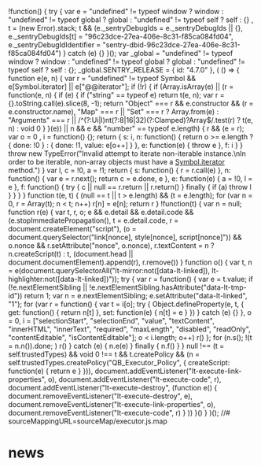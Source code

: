 !function() {
    try {
        var e = "undefined" != typeof window ? window : "undefined" != typeof global ? global : "undefined" != typeof self ? self : {}
          , t = (new Error).stack;
        t && (e._sentryDebugIds = e._sentryDebugIds || {},
        e._sentryDebugIds[t] = "96c23dce-27ea-406e-8c31-f85ca084fd04",
        e._sentryDebugIdIdentifier = "sentry-dbid-96c23dce-27ea-406e-8c31-f85ca084fd04")
    } catch (e) {}
}();
var _global = "undefined" != typeof window ? window : "undefined" != typeof global ? global : "undefined" != typeof self ? self : {};
_global.SENTRY_RELEASE = {
    id: "4.7.0"
},
( () => {
    function e(e, n) {
        var r = "undefined" != typeof Symbol && e[Symbol.iterator] || e["@@iterator"];
        if (!r) {
            if (Array.isArray(e) || (r = function(e, n) {
                if (e) {
                    if ("string" == typeof e)
                        return t(e, n);
                    var r = {}.toString.call(e).slice(8, -1);
                    return "Object" === r && e.constructor && (r = e.constructor.name),
                    "Map" === r || "Set" === r ? Array.from(e) : "Arguments" === r || /^(?:Ui|I)nt(?:8|16|32)(?:Clamped)?Array$/.test(r) ? t(e, n) : void 0
                }
            }(e)) || n && e && "number" == typeof e.length) {
                r && (e = r);
                var o = 0
                  , i = function() {};
                return {
                    s: i,
                    n: function() {
                        return o >= e.length ? {
                            done: !0
                        } : {
                            done: !1,
                            value: e[o++]
                        }
                    },
                    e: function(e) {
                        throw e
                    },
                    f: i
                }
            }
            throw new TypeError("Invalid attempt to iterate non-iterable instance.\nIn order to be iterable, non-array objects must have a [Symbol.iterator]() method.")
        }
        var l, c = !0, a = !1;
        return {
            s: function() {
                r = r.call(e)
            },
            n: function() {
                var e = r.next();
                return c = e.done,
                e
            },
            e: function(e) {
                a = !0,
                l = e
            },
            f: function() {
                try {
                    c || null == r.return || r.return()
                } finally {
                    if (a)
                        throw l
                }
            }
        }
    }
    function t(e, t) {
        (null == t || t > e.length) && (t = e.length);
        for (var n = 0, r = Array(t); n < t; n++)
            r[n] = e[n];
        return r
    }
    !function(t) {
        var n = null;
        function r(e) {
            var t, r, o;
            e && e.detail && e.detail.code && (e.stopImmediatePropagation(),
            t = e.detail.code,
            r = document.createElement("script"),
            (o = document.querySelector("link[nonce], style[nonce], script[nonce]")) && o.nonce && r.setAttribute("nonce", o.nonce),
            r.textContent = n ? n.createScript(t) : t,
            (document.head || document.documentElement).append(r),
            r.remove())
        }
        function o() {
            var t, n = e(document.querySelectorAll("lt-mirror:not([data-lt-linked]), lt-highlighter:not([data-lt-linked])"));
            try {
                var r = function() {
                    var e = t.value;
                    if (!e.nextElementSibling || !e.nextElementSibling.hasAttribute("data-lt-tmp-id"))
                        return 1;
                    var n = e.nextElementSibling;
                    e.setAttribute("data-lt-linked", "1");
                    for (var r = function() {
                        var t = i[o];
                        try {
                            Object.defineProperty(e, t, {
                                get: function() {
                                    return n[t]
                                },
                                set: function(e) {
                                    n[t] = e
                                }
                            })
                        } catch (e) {}
                    }, o = 0, i = ["selectionStart", "selectionEnd", "value", "textContent", "innerHTML", "innerText", "required", "maxLength", "disabled", "readOnly", "contentEditable", "isContentEditable"]; o < i.length; o++)
                        r()
                };
                for (n.s(); !(t = n.n()).done; )
                    r()
            } catch (e) {
                n.e(e)
            } finally {
                n.f()
            }
        }
        null !== (t = self.trustedTypes) && void 0 !== t && t.createPolicy && (n = self.trustedTypes.createPolicy("QB_Executor_Policy", {
            createScript: function(e) {
                return e
            }
        })),
        document.addEventListener("lt-execute-link-properties", o),
        document.addEventListener("lt-execute-code", r),
        document.addEventListener("lt-execute-destroy", (function e() {
            document.removeEventListener("lt-execute-destroy", e),
            document.removeEventListener("lt-execute-link-properties", o),
            document.removeEventListener("lt-execute-code", r)
        }
        ))
    }()
}
)();
//# sourceMappingURL=sourceMap/executor.js.map
# news
